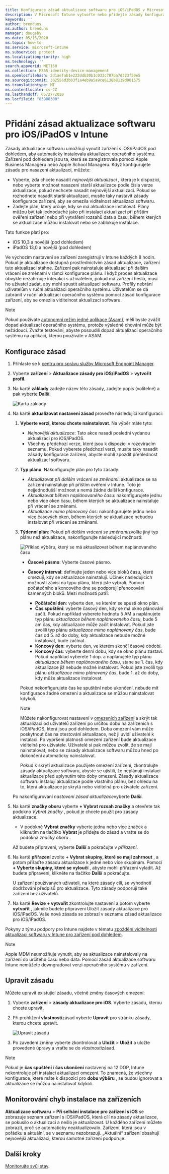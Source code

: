 ```yaml
---
title: Konfigurace zásad aktualizace softwaru pro iOS/iPadOS v Microsoft Intune – Azure | Microsoft Docs
description: V Microsoft Intune vytvořte nebo přidejte zásady konfigurace, které budou omezovat, kdy se aktualizace softwaru automaticky instalují na zařízení s iOS/iPadOS. Můžete zvolit datum a čas, kdy se aktualizace nemají instalovat. Můžete tyto zásady také přiřadit skupinám, uživatelům nebo zařízením a vyhledat případné chyby instalace.
keywords: ''
author: brenduns
ms.author: brenduns
manager: dougeby
ms.date: 05/15/2020
ms.topic: how-to
ms.service: microsoft-intune
ms.subservice: protect
ms.localizationpriority: high
ms.technology: ''
search.appverid: MET150
ms.collection: M365-identity-device-management
ms.openlocfilehash: 2d1aefab1e222ddb20b1c033c787ba7d323f59e5
ms.sourcegitcommit: 302556d3b03f1a4eb9a5a9ce6138b8119d901575
ms.translationtype: MT
ms.contentlocale: cs-CZ
ms.lasthandoff: 05/27/2020
ms.locfileid: "83988300"
---
```

# <a name="add-iosipados-software-update-policies-in-intune"></a>Přidání zásad aktualizace softwaru pro iOS/iPadOS v Intune

Zásady aktualizace softwaru umožňují vynutit zařízení s iOS/iPadOS pod dohledem, aby automaticky instalovala aktualizace operačního systému. Zařízení pod dohledem jsou ta, která se zaregistrovala pomocí Apple Business Manageru nebo Apple School Manageru. Když konfigurujete zásadu pro nasazení aktualizací, můžete:

- Vyberte, zda chcete nasadit *nejnovější aktualizaci* , která je k dispozici, nebo vyberte možnost nasazení starší aktualizace podle čísla verze aktualizace, pokud nechcete nasadit nejnovější aktualizaci. Pokud se rozhodnete nasadit starší aktualizaci, musíte taky nastavit zásady konfigurace zařízení, aby se omezila viditelnost aktualizací softwaru.
- Zadejte plán, který určuje, kdy se má aktualizace instalovat. Plány můžou být tak jednoduché jako při instalaci aktualizací při příštím ověření zařízení nebo při vytváření rozsahů data a času, během kterých se aktualizace můžou instalovat nebo se zablokuje instalace.

Tato funkce platí pro:

- iOS 10,3 a novější (pod dohledem)
- iPadOS 13,0 a novější (pod dohledem)

Ve výchozím nastavení se zařízení zaregistrují v Intune každých 8 hodin. Pokud je aktualizace dostupná prostřednictvím zásad aktualizace, zařízení tuto aktualizaci stáhne. Zařízení pak nainstaluje aktualizaci při dalším vrácení se změnami v rámci konfigurace plánu. I když proces aktualizace obvykle nezahrnuje interakci s uživatelem, pokud má zařízení heslo, musí ho uživatel zadat, aby mohl spustit aktualizaci softwaru. Profily nebrání uživatelům v ruční aktualizaci operačního systému. Uživatelům se dá zabránit v ruční aktualizaci operačního systému pomocí zásad konfigurace zařízení, aby se omezila viditelnost aktualizací softwaru.

> [!NOTE]
> Pokud používáte [autonomní režim jedné aplikace (Asam)](https://docs.microsoft.com/mem/intune/configuration/device-restrictions-ios#autonomous-single-app-mode-asam), měli byste zvážit dopad aktualizací operačního systému, protože výsledné chování může být nežádoucí.
Zvažte testování, abyste posoudili dopad aktualizací operačního systému na aplikaci, kterou používáte v ASAM.

## <a name="configure-the-policy"></a>Konfigurace zásad

1. Přihlaste se k [centru pro správu služby Microsoft Endpoint Manager](https://go.microsoft.com/fwlink/?linkid=2109431).
2. Vyberte **zařízení**  >  **Aktualizace zásady pro iOS/iPadOS**  >  **vytvořit profil**.
3. Na kartě **základy** zadejte název této zásady, zadejte popis (volitelné) a pak vyberte **Další**.

   ![Karta základy](./media/software-updates-ios/basics-tab.png)

4. Na kartě **aktualizovat nastavení zásad** proveďte následující konfiguraci:

   1. **Vyberte verzi, kterou chcete nainstalovat**. Na výběr máte tyto:

      - *Nejnovější aktualizace*: Tato akce nasadí poslední vydanou aktualizaci pro iOS/iPadOS.
      - Všechny předchozí verze, které jsou k dispozici v rozevíracím seznamu. Pokud vyberete předchozí verzi, musíte taky nasadit zásady konfigurace zařízení, abyste mohli zpozdit přehlednost aktualizací softwaru.

   2. **Typ plánu**: Nakonfigurujte plán pro tyto zásady:

      - *Aktualizovat při dalším vrácení se změnami*: aktualizace se na zařízení nainstaluje při příštím ověření v Intune. Toto je nejjednodušší možnost a nemá žádné další konfigurace.
      - *Aktualizovat během naplánovaného času*: nakonfigurujete jednu nebo více oken času, během kterých se aktualizace nainstaluje při vrácení se změnami.
      - *Aktualizace mimo plánovaný čas*: nakonfigurujete jednu nebo více časových oken, během kterých se aktualizace nebudou instalovat při vrácení se změnami.

   3. **Týdenní plán**: Pokud při *dalším vrácení se změnami*zvolíte jiný typ plánu než aktualizace, nakonfigurujte následující možnosti:

      ![Příklad výběru, který se má aktualizovat během naplánovaného času](./media/software-updates-ios/scheduled-time.png)

      - **Časové pásmo**: Vyberte časové pásmo.
      - **Časový interval**: definujte jeden nebo více bloků času, které omezují, kdy se aktualizace nainstalují. Účinek následujících možností závisí na typu plánu, který jste vybrali. Pomocí počátečního a koncového dne se podporují přenocování kamenných bloků. Mezi možnosti patří:

        - **Počáteční den**: vyberte den, ve kterém se spustí okno plán.
        - **Čas spuštění**: vyberte časový den, kdy se má okno plánování začít. Pokud například vyberete hodnotu 5 AM a naplánujete typ plánu *aktualizace během naplánovaného času*, bude 5 am čas, kdy aktualizace může začít instalovat. Pokud jste zvolili typ plánu *aktualizace mimo naplánovaný čas*, bude čas od 5. až do doby, kdy aktualizace nebude možné instalovat, bude začínat.
        - **Koncový den**: vyberte den, ve kterém skončí časové období.
        - **Koncový čas**: vyberte denní dobu, kdy se okno plánu zastaví. Pokud například vyberete 1 dop. a naplánujete typ plánu *aktualizace během naplánovaného času*, stane se 1. čas, kdy aktualizace již nebude možné instalovat. Pokud jste zvolili typ plánu *aktualizace mimo plánovaný čas*, bude 1. až do doby, kdy může aktualizace instalovat.

       Pokud nekonfigurujete čas ke spuštění nebo ukončení, nebude mít konfigurace žádné omezení a aktualizace se můžou nainstalovat kdykoli.  

       > [!NOTE]
       > Můžete nakonfigurovat nastavení v [omezeních zařízení](../configuration/device-restrictions-ios.md#general) a skrýt tak aktualizaci od uživatelů zařízení po určitou dobu na zařízeních s iOS/iPadOS, která jsou pod dohledem. Doba omezení vám může poskytnout čas na otestování aktualizace, než ji uvidí uživatelé k instalaci. Po vypršení platnosti omezení zařízení bude aktualizace viditelná pro uživatele. Uživatelé si pak můžou zvolit, že se mají nainstalovat, nebo se zásady aktualizace softwaru můžou hned po dokončení automaticky nainstalovat.
       >
       > Pokud k skrytí aktualizace použijete omezení zařízení, zkontrolujte zásady aktualizace softwaru, abyste se ujistili, že neplánují instalaci aktualizace před uplynutím této doby omezení. Zásady aktualizace softwaru instalují aktualizace podle vlastního plánu, bez ohledu na to, která aktualizace je skrytá nebo viditelná pro uživatele zařízení.

   Po nakonfigurování *nastavení zásad aktualizace*vyberte **Další**.

5. Na kartě **značky oboru** vyberte **+ Vybrat rozsah značky** a otevřete tak podokno *Vybrat značky* , pokud je chcete použít pro zásady aktualizace.

   - V podokně **Vybrat značky** vyberte jednu nebo více značek a kliknutím na tlačítko **Vybrat** je přidejte do zásad a vraťte se do podokna *značky oboru* .

   Až budete připraveni, vyberte **Další** a pokračujte v *přiřazení*.

6. Na kartě **přiřazení** zvolte **+ Vybrat skupiny, které se mají zahrnout** , a potom přiřaďte zásadu aktualizace k jedné nebo více skupinám. Pomocí **+ Vyberte skupiny, které se vyloučí** , abyste mohli přiřazení vyladit. Až budete připraveni, klikněte na tlačítko **Další** a pokračujte.

   U zařízení používaných uživateli, na které zásady cílí, se vyhodnotí dodržování předpisů pro aktualizace. Tyto zásady podporují také zařízení bez uživatelů.

7. Na kartě **Revize + vytvořit** zkontrolujte nastavení a potom vyberte **vytvořit** , jakmile budete připraveni Uložit zásady aktualizace pro iOS/iPadOS. Vaše nová zásada se zobrazí v seznamu zásad aktualizace pro iOS/iPadOS.

Pokyny z týmu podpory pro Intune najdete v tématu [zpoždění viditelnosti aktualizací softwaru v Intune pro zařízení pod dohledem](https://techcommunity.microsoft.com/t5/Intune-Customer-Success/Delaying-visibility-of-software-updates-in-Intune-for-supervised/ba-p/345753).

> [!NOTE]
> Apple MDM neumožňuje vynutit, aby se aktualizace nainstalovaly na zařízení do určitého času nebo data. Pomocí zásad aktualizace softwaru Intune nemůžete downgradovat verzi operačního systému v zařízení.

## <a name="edit-a-policy"></a>Upravit zásadu

Můžete upravit existující zásadu, včetně změny časových omezení:

1. Vyberte **zařízení**  >  **zásady aktualizace pro iOS**. Vyberte zásadu, kterou chcete upravit.

2. Při prohlížení **vlastností**zásad vyberte **Upravit** pro stránku zásady, kterou chcete upravit.

   ![Upravit zásadu](./media/software-updates-ios/edit-policy.png)

3. Po zavedení změny vyberte zkontrolovat a **Uložit**  >  **Uložit** a uložte provedené úpravy a vraťte se do *vlastností*zásad.

> [!NOTE]
> Pokud je **čas spuštění** i **čas ukončení** nastavený na 12 DOP, Intune nekontroluje při instalaci aktualizací omezení. To znamená, že všechny konfigurace, které máte k dispozici pro **dobu výběru** , se budou ignorovat a aktualizace se můžou nainstalovat kdykoli.

## <a name="monitor-device-installation-failures"></a>Monitorování chyb instalace na zařízeních

<!-- 1352223 -->
**Aktualizace softwaru**  >  **Při selhání instalace pro zařízení s iOS** se zobrazuje seznam zařízení s iOS/iPadOS, která cílí na zásady aktualizace, se pokusilo o aktualizaci a nešlo je aktualizovat. U každého zařízení můžete zobrazit, proč se automaticky neaktualizovalo. Zařízení, která jsou v pořádku a aktuální, se v seznamu nezobrazují. „Aktuální“ zařízení obsahují nejnovější aktualizaci, kterou samotné zařízení podporuje.

## <a name="next-steps"></a>Další kroky

[Monitorujte svůj stav](../configuration/device-profile-monitor.md).
